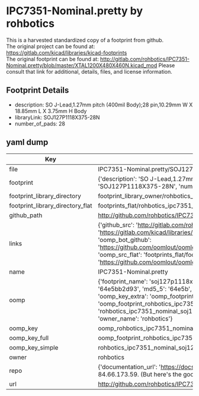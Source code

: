 # IPC7351-Nominal.pretty by rohbotics  
This is a harvested standardized copy of a footprint from github.  
The original project can be found at:  
https://gitlab.com/kicad/libraries/kicad-footprints  
The original footprint can be found at:
http://gitlab.com/rohbotics/IPC7351-Nominal.pretty/blob/master/XTAL1200X480X460N.kicad_mod
Please consult that link for additional, details, files, and license information.  
## Footprint Details
* description: SO J-Lead,1.27mm pitch (400mil Body);28 pin,10.29mm W X 18.85mm L X 3.75mm H Body  
* libraryLink: SOJ127P1118X375-28N  
* number_of_pads: 28  
## yaml dump  
| Key | Value |  
| --- | --- |  
| file | IPC7351-Nominal.pretty/SOJ127P1118X375-28N.kicad_mod |  
| footprint | {'description': 'SO J-Lead,1.27mm pitch (400mil Body);28 pin,10.29mm W X 18.85mm L X 3.75mm H Body', 'libraryLink': 'SOJ127P1118X375-28N', 'number_of_pads': 28} |  
| footprint_library_directory | footprint_library_owner/rohbotics_IPC7351-Nominal.pretty |  
| footprint_library_directory_flat | footprints_flat/rohbotics_ipc7351_nominal_soj127p1118x375_28n/working |  
| github_path | http://github.com/rohbotics/IPC7351-Nominal.pretty/blob/master/SOJ127P1118X375-28N.kicad_mod |  
| links | {'github_src': 'http://gitlab.com/rohbotics/IPC7351-Nominal.pretty/blob/master/XTAL1200X480X460N.kicad_mod', 'github_src_repo': 'https://gitlab.com/kicad/libraries/kicad-footprints', 'oomp_bot': 'footprints/rohbotics_ipc7351_nominal_soj127p1118x375_28n/working', 'oomp_bot_github': 'https://github.com/oomlout/oomlout_oomp_footprint_bot/tree/main/footprints/rohbotics_ipc7351_nominal_soj127p1118x375_28n/working', 'oomp_src_flat': 'footprints_flat/footprints_flat/rohbotics_ipc7351_nominal_soj127p1118x375_28n/working', 'oomp_src_flat_github': 'https://github.com/oomlout/oomlout_oomp_footprint_src/tree/main/footprints_flat/rohbotics_ipc7351_nominal_soj127p1118x375_28n/working'} |  
| name | IPC7351-Nominal.pretty |  
| oomp | {'footprint_name': 'soj127p1118x375_28n', 'library_name': 'ipc7351_nominal', 'md5': '64e5bb2d93cd10d537b153a07beb398b', 'md5_10': '64e5bb2d93', 'md5_5': '64e5b', 'md5_6': '64e5bb', 'oomp_key': 'oomp_rohbotics_ipc7351_nominal_soj127p1118x375_28n', 'oomp_key_extra': 'oomp_footprint_rohbotics_ipc7351_nominal_soj127p1118x375_28n', 'oomp_key_full': 'oomp_footprint_rohbotics_ipc7351_nominal_soj127p1118x375_28n_64e5bb', 'oomp_key_simple': 'rohbotics_ipc7351_nominal_soj127p1118x375_28n', 'original_filename': 'IPC7351-Nominal.pretty/SOJ127P1118X375-28N.kicad_mod', 'owner_name': 'rohbotics'} |  
| oomp_key | oomp_rohbotics_ipc7351_nominal_soj127p1118x375_28n |  
| oomp_key_full | oomp_footprint_rohbotics_ipc7351_nominal_soj127p1118x375_28n |  
| oomp_key_simple | rohbotics_ipc7351_nominal_soj127p1118x375_28n |  
| owner | rohbotics |  
| repo | {'documentation_url': 'https://docs.github.com/rest/overview/resources-in-the-rest-api#rate-limiting', 'message': "API rate limit exceeded for 84.66.173.59. (But here's the good news: Authenticated requests get a higher rate limit. Check out the documentation for more details.)"} |  
| url | http://github.com/rohbotics/IPC7351-Nominal.pretty |  

